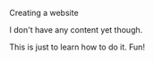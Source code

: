 Creating a website

I don't have any content yet though. 

This is just to learn how to do it. Fun! 
